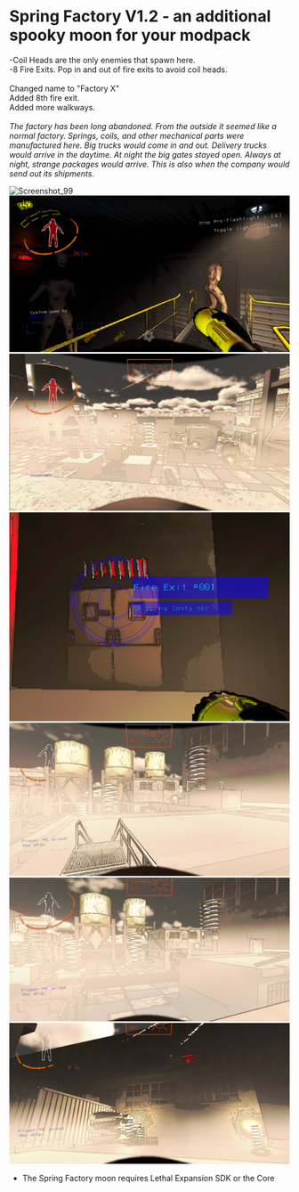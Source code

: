 #  **Spring Factory V1.2 - an additional spooky moon for your modpack** 
-Coil Heads are the only enemies that spawn here.<br>
-8 Fire Exits. Pop in and out of fire exits to avoid coil heads.<br><br>
Changed name to "Factory X"<br>
Added 8th fire exit.<br>
Added more walkways.<br><br>
*The factory has been long abandoned. From the outside it seemed like a normal factory.  Springs, coils, and other mechanical parts were manufactured here.  Big trucks would come in and out.  Delivery trucks would arrive in the daytime.  At night the big gates stayed open.  Always at night, strange packages would arrive.  This is also when the company would send out its shipments.*

![Screenshot_99](https://github.com/vinrata/SpringFactory/blob/main/gif2.gif?raw=true)
![Screenshot_7](https://github.com/vinrata/SpringFactory/blob/main/Screenshot7.png?raw=true)
![Screenshot_9](https://github.com/vinrata/SpringFactory/blob/main/Screenshot9.png?raw=true)
![Screenshot_6](https://github.com/vinrata/SpringFactory/blob/main/Screenshot6.png?raw=true)
![Screenshot_1](https://github.com/vinrata/SpringFactory/blob/main/Screenshot1.png?raw=true)
![Screenshot_3](https://github.com/vinrata/SpringFactory/blob/main/Screenshot3.png?raw=true)
![Screenshot_4](https://github.com/vinrata/SpringFactory/blob/main/Screenshot4.png?raw=true)

- The Spring Factory moon requires Lethal Expansion SDK or the Core
